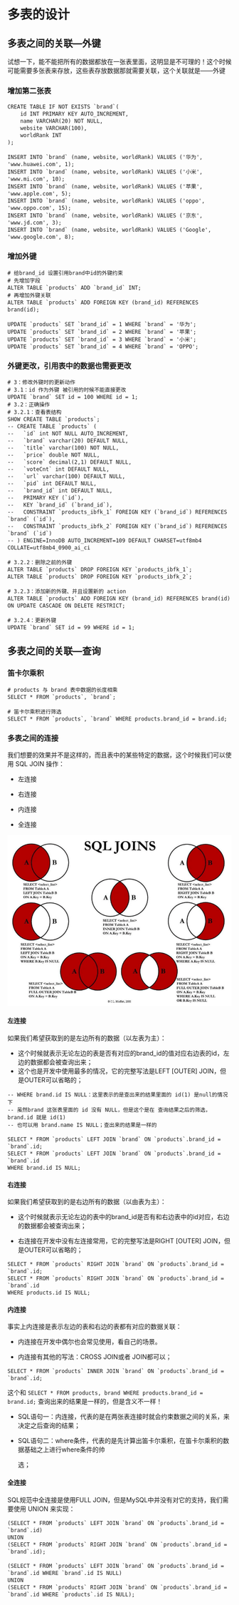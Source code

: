 # 多表的设计

## 多表之间的关联—外键

试想一下，能不能把所有的数据都放在一张表里面，这明显是不可理的！这个时候可能需要多张表来存放，这些表存放数据那就需要关联，这个关联就是——外键



### 增加第二张表

```mysql
CREATE TABLE IF NOT EXISTS `brand`(
	id INT PRIMARY KEY AUTO_INCREMENT,
	name VARCHAR(20) NOT NULL,
	website VARCHAR(100),
	worldRank INT
);

INSERT INTO `brand` (name, website, worldRank) VALUES ('华为', 'www.huawei.com', 1);
INSERT INTO `brand` (name, website, worldRank) VALUES ('小米', 'www.mi.com', 10);
INSERT INTO `brand` (name, website, worldRank) VALUES ('苹果', 'www.apple.com', 5);
INSERT INTO `brand` (name, website, worldRank) VALUES ('oppo', 'www.oppo.com', 15);
INSERT INTO `brand` (name, website, worldRank) VALUES ('京东', 'www.jd.com', 3);
INSERT INTO `brand` (name, website, worldRank) VALUES ('Google', 'www.google.com', 8);
```



### 增加外键

```mysql
# 给brand_id 设置引用brand中id的外键约束
# 先增加字段
ALTER TABLE `products` ADD `brand_id` INT;
# 再增加外键关联
ALTER TABLE `products` ADD FOREIGN KEY (brand_id) REFERENCES brand(id);

UPDATE `products` SET `brand_id` = 1 WHERE `brand` = '华为';
UPDATE `products` SET `brand_id` = 2 WHERE `brand` = '苹果';
UPDATE `products` SET `brand_id` = 3 WHERE `brand` = '小米';
UPDATE `products` SET `brand_id` = 4 WHERE `brand` = 'OPPO';
```



### 外键更改，引用表中的数据也需要更改

```mysql
# 3：修改外键时的更新动作
# 3.1：id 作为外键 被引用的时候不能直接更改
UPDATE `brand` SET id = 100 WHERE id = 1;
# 3.2：正确操作
# 3.2.1：查看表结构
SHOW CREATE TABLE `products`;
-- CREATE TABLE `products` (
--   `id` int NOT NULL AUTO_INCREMENT,
--   `brand` varchar(20) DEFAULT NULL,
--   `title` varchar(100) NOT NULL,
--   `price` double NOT NULL,
--   `score` decimal(2,1) DEFAULT NULL,
--   `voteCnt` int DEFAULT NULL,
--   `url` varchar(100) DEFAULT NULL,
--   `pid` int DEFAULT NULL,
--   `brand_id` int DEFAULT NULL,
--   PRIMARY KEY (`id`),
--   KEY `brand_id` (`brand_id`),
--   CONSTRAINT `products_ibfk_1` FOREIGN KEY (`brand_id`) REFERENCES `brand` (`id`),
--   CONSTRAINT `products_ibfk_2` FOREIGN KEY (`brand_id`) REFERENCES `brand` (`id`)
-- ) ENGINE=InnoDB AUTO_INCREMENT=109 DEFAULT CHARSET=utf8mb4 COLLATE=utf8mb4_0900_ai_ci

# 3.2.2：删除之前的外键
ALTER TABLE `products` DROP FOREIGN KEY `products_ibfk_1`;
ALTER TABLE `products` DROP FOREIGN KEY `products_ibfk_2`;

# 3.2.3：添加新的外键、并且设置新的 action
ALTER TABLE `products` ADD FOREIGN KEY (brand_id) REFERENCES brand(id) ON UPDATE CASCADE ON DELETE RESTRICT;

# 3.2.4：更新外键
UPDATE `brand` SET id = 99 WHERE id = 1;
```



## 多表之间的关联—查询

### 笛卡尔乘积

```mysql
# products 与 brand 表中数据的长度相乘
SELECT * FROM `products`, `brand`;

# 笛卡尔乘积进行筛选
SELECT * FROM `products`, `brand` WHERE products.brand_id = brand.id;
```



### **多表之间的连接**

我们想要的效果并不是这样的，而且表中的某些特定的数据，这个时候我们可以使用 SQL JOIN 操作：

- 左连接 

- 右连接 

- 内连接 

- 全连接

![image-20220423224627729](images/image-20220423224627729.png)



#### 左连接

如果我们希望获取到的是左边所有的数据（以左表为主）：

- 这个时候就表示无论左边的表是否有对应的brand_id的值对应右边表的id，左边的数据都会被查询出来；
- 这个也是开发中使用最多的情况，它的完整写法是LEFT [OUTER] JOIN，但是OUTER可以省略的；

```mysql
-- WHERE brand.id IS NULL：这里表示的是查出来的结果里面的 id(1) 是null的情况下
-- 虽然brand 这张表里面的 id 没有 NULL，但是这个是在 查询结果之后的筛选，brand.id 就是 id(1) 
-- 也可以用 brand.name IS NULL；查出来的结果是一样的

SELECT * FROM `products` LEFT JOIN `brand` ON `products`.brand_id = `brand`.id;
SELECT * FROM `products` LEFT JOIN `brand` ON `products`.brand_id = `brand`.id
WHERE brand.id IS NULL;
```





#### **右连接**

如果我们希望获取到的是右边所有的数据（以由表为主）：

- 这个时候就表示无论左边的表中的brand_id是否有和右边表中的id对应，右边的数据都会被查询出来；

- 右连接在开发中没有左连接常用，它的完整写法是RIGHT [OUTER] JOIN，但是OUTER可以省略的；

```mysql
SELECT * FROM `products` RIGHT JOIN `brand` ON `products`.brand_id = `brand`.id;
SELECT * FROM `products` RIGHT JOIN `brand` ON `products`.brand_id = `brand`.id
WHERE products.id IS NULL;
```



#### **内连接**

事实上内连接是表示左边的表和右边的表都有对应的数据关联：

- 内连接在开发中偶尔也会常见使用，看自己的场景。 

- 内连接有其他的写法：CROSS JOIN或者 JOIN都可以；

```mysql
SELECT * FROM `products` INNER JOIN `brand` ON `products`.brand_id = `brand`.id;
```

这个和 `SELECT * FROM products, brand WHERE products.brand_id = brand.id;` 查询出来的结果是一样的，但是含义不一样！

- SQL语句一：内连接，代表的是在两张表连接时就会约束数据之间的关系，来决定之后查询的结果；

- SQL语句二：where条件，代表的是先计算出笛卡尔乘积，在笛卡尔乘积的数据基础之上进行where条件的帅

  选；



#### **全连接**

SQL规范中全连接是使用FULL JOIN，但是MySQL中并没有对它的支持，我们需要使用 UNION 来实现：

```mysql
(SELECT * FROM `products` LEFT JOIN `brand` ON `products`.brand_id = `brand`.id)
UNION
(SELECT * FROM `products` RIGHT JOIN `brand` ON `products`.brand_id = `brand`.id);

(SELECT * FROM `products` LEFT JOIN `brand` ON `products`.brand_id = `brand`.id WHERE `brand`.id IS NULL)
UNION
(SELECT * FROM `products` RIGHT JOIN `brand` ON `products`.brand_id = `brand`.id WHERE `products`.id IS NULL);
```

